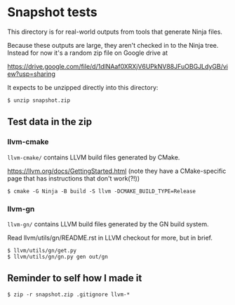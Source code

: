 # Snapshot tests

This directory is for real-world outputs from tools that generate Ninja files.

Because these outputs are large, they aren't checked in to the Ninja tree.
Instead for now it's a random zip file on Google drive at

https://drive.google.com/file/d/1dlNAaf0XRXjV6UPkNV88JFuOBGJLdyGB/view?usp=sharing

It expects to be unzipped directly into this directory:

```
$ unzip snapshot.zip
```

## Test data in the zip

### llvm-cmake

`llvm-cmake/` contains LLVM build files generated by CMake.

https://llvm.org/docs/GettingStarted.html (note they have a CMake-specific page
that has instructions that don't work(?!))

```
$ cmake -G Ninja -B build -S llvm -DCMAKE_BUILD_TYPE=Release
```

### llvm-gn

`llvm-gn/` contains LLVM build files generated by the GN build system.

Read llvm/utils/gn/README.rst in LLVM checkout for more, but in brief.

```
$ llvm/utils/gn/get.py
$ llvm/utils/gn/gn.py gen out/gn
```

## Reminder to self how I made it

```
$ zip -r snapshot.zip .gitignore llvm-*
```

